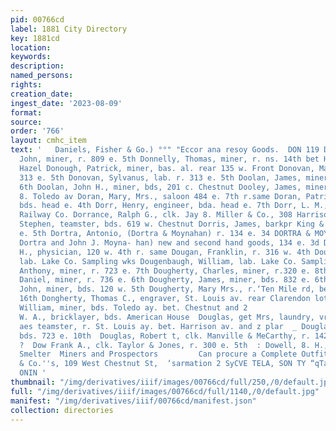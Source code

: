 ```yaml
---
pid: 00766cd
label: 1881 City Directory
key: 1881cd
location: 
keywords: 
description: 
named_persons: 
rights: 
creation_date: 
ingest_date: '2023-08-09'
format: 
source: 
order: '766'
layout: cmhc_item
text: '   Daniels, Fisher & Go.) °°" "Eccor ana resoy Goods.  DON 119 DOW Donnelly,
  John, miner, r. 809 e. 5th Donnelly, Thomas, miner, r. ns. 14th bet Hemlock and
  Hazel Donough, Patrick, miner, bas. al. rear 135 w. Front Donovan, Mary, Mrs., r.
  313 e. 5th Donovan, Sylvanus, lab. r. 313 e. 5th Doolan, James, miner, r. 405 e.
  6th Doolan, John H., miner, bds, 201 c. Chestnut Dooley, James, miner, bds. 1134
  8. Toledo av Doran, Mary, Mrs., saloon 484 e. 7th r.same Doran, Patrick, miner,
  bds. head e. 4th Dorr, Henry, engineer, bda. head e. 7th Dorr, L. M., supt. City
  Railway Co. Dorrance, Ralph G., clk. Jay 8. Miller & Co., 308 Harrison av Dorrell,
  Stephen, teamster, bds. 619 w. Chestnut Dorris, James, barkpr King & Rock, r 630
  e. 5th Dortra, Antonio, (Dortra & Moynahan) r. 134 e. 34 DORTRA & MOYNAHAN, (Antonio
  Dortra and John J. Moyna- han) new and second hand goods, 134 e. 3d Dougan, David
  H., physician, 120 w. 4th r. same Dougan, Franklin, r. 316 w. 4th Dougenbaugh, John,
  lab. Lake Co. Sampling wks Dougenbaugh, William, lab. Lake Co. Sampling wks Dougherty,
  Anthony, miner, r. 723 e. 7th Dougherty, Charles, miner, r.320 e. 8th Dougherty,
  Daniel, miner, r. 736 e. 6th Dougherty, James, miner, bds. 832 e. 6th Dougherty,
  John, miner, bds. 120 w. 5th Dougherty, Mary Mrs., r.‘Ten Mile rd, bet, 15th and
  16th Dongherty, Thomas C., engraver, St. Louis av. rear Clarendon lotel Dougherty,
  William, miner, bds. Toledo ay. bet. Chestnut and 2                                                                                    Dougherty,
  W. A., bricklayer, bds. American House  Douglas, get Mrs, laundry, vr. 301 e. 6th  Douglas,
  aes teamster, r. St. Louis ay. bet. Harrison av. and z plar  _ Douglas, John, engincer,
  bds. 723 e. 10th  Douglas, Robert t, clk. Manville & MeCarthy, r. 142 w. Chestnut
  ?  Dow Frank A., clk. Taylor & Jones, r. 300 e. 5th  : Dowell, 8. H., fab. La ‘lata
  Smelter  Miners and Prospectors         Can procure a Complete Outfit at McMillen
  & Co.''s, 109 West Chestnut St,  ‘sarmation 2 SyCVE TELA, SON TY “qTaWOT put YHEWLL
  ONIN '
thumbnail: "/img/derivatives/iiif/images/00766cd/full/250,/0/default.jpg"
full: "/img/derivatives/iiif/images/00766cd/full/1140,/0/default.jpg"
manifest: "/img/derivatives/iiif/00766cd/manifest.json"
collection: directories
---
```

